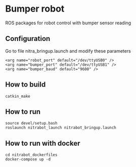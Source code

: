 # Bumper robot
ROS packages for robot control with bumper sensor reading

## Configuration
Go to file nitra_bringup.launch and modify these parameters
```
<arg name="robot_port" default="/dev/ttyUSB0" />
<arg name="bumper_port" default="/dev/ttyUSB1" />
<arg name="bumper_baud" default="9600" />
```

## How to build 
```
catkin_make
```

## How to run 
```
source devel/setup.bash
roslaunch nitrabot_launch nitrabot_bringup.launch
```

## How to run with docker
```
cd nitrabot_dockerfiles
docker-compose up -d 
```